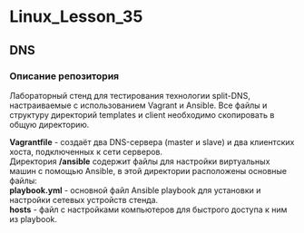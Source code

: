 # Linux_Lesson_35
## DNS
### Описание репозитория

Лабораторный стенд для тестирования технологии split-DNS, настраиваемые с использованием Vagrant и Ansible. Все файлы и структуру директорий temрlates и client необходимо скопировать в общую директорию.

**Vagrantfile** - создаёт два DNS-сервера (master и slave) и два клиентских хоста, подключенных к сети серверов.  
Директория **/ansible** содержит файлы для настройки виртуальных машин с помощью Ansible, в этой директории расположены основные файлы:  
**playbook.yml** - основной файл Ansible playbook для установки и настройки сетевых устройств стенда.  
**hosts** - файл с настройками компьютеров для быстрого доступа к ним из playbook.
